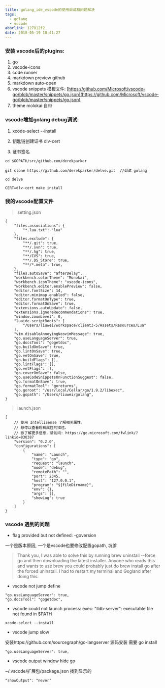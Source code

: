 ```yaml
---
title: golang_ide_vscode的使用调试和问题解决
tags:
  - golang
  - vscode
abbrlink: 127812f2
date: 2018-05-19 10:41:27
---
```




### 安装 vscode后的plugins:

1. go
2. vscode-icons
3. code runner
4. markdown preview github
5. markdown auto-open
6. vscode snippets 模板文件: [https://github.com/Microsoft/vscode-go/blob/master/snippets/go.json](https://github.com/Microsoft/vscode-go/blob/master/snippets/go.json)
7. theme molokai 自带
    
<!-- more -->
### vscode增加golang debug调试:

1. xcode-select --install

2. 钥匙链创建证书 dlv-cert
    
3. 证书签名

```    
cd $GOPATH/src/github.com/derekparker
    
git clone https://github.com/derekparker/delve.git  //调试 golang
    
cd delve
    
CERT=dlv-cert make install
```





### 我的vscode配置文件

> setting.json

```
{
    "files.associations": {
        "*.lua.txt": "lua"
    },
    "files.exclude": {
        "**/.git": true,
        "**/.svn": true,
        "**/.hg": true,
        "**/CVS": true,
        "**/.DS_Store": true,
        "**/*.meta": true,
    },
    "files.autoSave": "afterDelay",
    "workbench.colorTheme": "Monokai",
    "workbench.iconTheme": "vscode-icons",
    "workbench.editor.enablePreview": false,
    "editor.fontSize": 14,
    "editor.minimap.enabled": false,
    "editor.formatOnType": true,
    "editor.formatOnSave": true,
    "extensions.autoUpdate": false,
    "extensions.ignoreRecommendations": true,
    "window.zoomLevel": 0,
    "luaide.scriptRoots": [
        "/Users/liuwei/workspace/client3-5/Assets/Resources/Lua"
    ],
    "vim.disableAnnoyingNeovimMessage": true,
    "go.useLanguageServer": true,
    "go.docsTool": "gogetdoc",
    "go.buildOnSave": true,
    "go.lintOnSave": true,
    "go.vetOnSave": true,
    "go.buildFlags": [],
    "go.lintFlags": [],
    "go.vetFlags": [],
    "go.coverOnSave": false,
    "go.useCodeSnippetsOnFunctionSuggest": false,
    "go.formatOnSave": true,
    "go.formatTool": "goreturns",
    "go.goroot": "/usr/local/Cellar/go/1.9.2/libexec",
    "go.gopath": "/Users/liuwei/golang",
}

```

> launch.json

```
{
    // 使用 IntelliSense 了解相关属性。 
    // 悬停以查看现有属性的描述。
    // 欲了解更多信息，请访问: https://go.microsoft.com/fwlink/?linkid=830387
    "version": "0.2.0",
    "configurations": [
        {
            "name": "Launch",
            "type": "go",
            "request": "launch",
            "mode": "debug",
            "remotePath": "",
            "port": 2345,
            "host": "127.0.0.1",
            "program": "${fileDirname}",
            "env": {},
            "args": [],
            "showLog": true
        }
    ]
}
```






### vscode 遇到的问题

+ flag provided but not defined: -goversion

一个是版本原因, 一个是vscode也要修改配置gopath, 坑爹

>Thank you, I was able to solve this by running brew uninstall --force go and then downloading the latest installer. Anyone who reads this and wants to use brew you could probably just do brew install go after the forced uninstall. I had to restart my terminal and Gogland after doing this.

+ vscode not jump define

```
"go.useLanguageServer": true,
"go.docsTool": "gogetdoc",
```

+ vscode could not launch process: exec: "lldb-server": executable file not found in $PATH

```
xcode-select --install
```


+ vscode jump slow

安装https://github.com/sourcegraph/go-langserver 源码安装 需要 go install

```
"go.useLanguageServer": true,
```


+ vscode output window hide go
 
~/.vscode/扩展包/package.json 找到显示的

```
"showOutput": "never"
```

